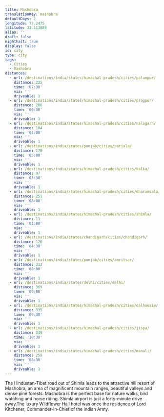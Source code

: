 ```yaml
---
title: Mashobra
translationKey: mashobra
defaultDays: 2
longitude: 77.2475
latitude: 31.113889
alias: ''
draft: false
nighthalt: true
display: false
id: city
type: city
tags:
  - Cities
  - Mashobra
distances:
  - url: /destinations/india/states/himachal-pradesh/cities/palampur/
    distance: 225
    time: '07:30'
    via: ''
    driveable: 1
  - url: /destinations/india/states/himachal-pradesh/cities/pragpur/
    distance: 206
    time: '06:30'
    via: ''
    driveable: 1
  - url: /destinations/india/states/himachal-pradesh/cities/nalagarh/
    distance: 104
    time: '04:00'
    via: ''
    driveable: 1
  - url: /destinations/india/states/punjab/cities/patiala/
    distance: 178
    time: '05:00'
    via: ''
    driveable: 1
  - url: /destinations/india/states/himachal-pradesh/cities/kalka/
    distance: 97
    time: '03:30'
    via: ''
    driveable: 1
  - url: /destinations/india/states/himachal-pradesh/cities/dharamsala/
    distance: 251
    time: '08:00'
    via: ''
    driveable: 1
  - url: /destinations/india/states/himachal-pradesh/cities/shimla/
    distance: 11
    time: '01:00'
    via: ''
    driveable: 1
  - url: /destinations/india/states/chandigarh/cities/chandigarh/
    distance: 126
    time: '04:30'
    via: ''
    driveable: 1
  - url: /destinations/india/states/punjab/cities/amritsar/
    distance: 313
    time: '08:00'
    via: ''
    driveable: 1
  - url: /destinations/india/states/delhi/cities/delhi/
    distance: 369
    time: '09:00'
    via: ''
    driveable: 1
  - url: /destinations/india/states/himachal-pradesh/cities/dalhousie/
    distance: 335
    time: '09:30'
    via: ''
    driveable: 1
  - url: /destinations/india/states/himachal-pradesh/cities/jispa/
    distance: 349
    time: '10:30'
    via: ''
    driveable: 1
  - url: /destinations/india/states/himachal-pradesh/cities/manali/
    distance: 259
    time: '08:30'
    via: ''
    driveable: 1
---
```




























































































The Hindustan-Tibet road out of Shimla leads to the attractive hill resort of Mashobra, an area of magnificent mountain ranges, beautiful valleys and dense pine forests. Mashobra is the perfect base for nature walks, bird watching and horse riding. Shimla airport is just a forty-minute drive away.The luxury Wildflower Hall hotel was once the residence of Lord Kitchener, Commander-in-Chief of the Indian Army.